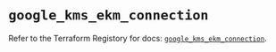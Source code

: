 # `google_kms_ekm_connection`

Refer to the Terraform Registory for docs: [`google_kms_ekm_connection`](https://registry.terraform.io/providers/hashicorp/google/5.26.0/docs/resources/kms_ekm_connection).

